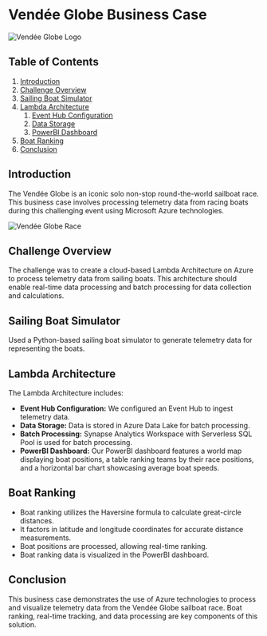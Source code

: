 # Vendée Globe Business Case

![Vendée Globe Logo](image-reference-for-logo.png)

## Table of Contents
1. [Introduction](#introduction)
2. [Challenge Overview](#challenge-overview)
3. [Sailing Boat Simulator](#sailing-boat-simulator)
4. [Lambda Architecture](#lambda-architecture)
   1. [Event Hub Configuration](#event-hub-configuration)
   2. [Data Storage](#data-storage)
   3. [PowerBI Dashboard](#powerbi-dashboard)
5. [Boat Ranking](#boat-ranking)
6. [Conclusion](#conclusion)

## Introduction <a name="introduction"></a>
The Vendée Globe is an iconic solo non-stop round-the-world sailboat race. This business case involves processing telemetry data from racing boats during this challenging event using Microsoft Azure technologies.

![Vendée Globe Race](image-reference-for-race-image.png)

## Challenge Overview <a name="challenge-overview"></a>
The challenge was to create a cloud-based Lambda Architecture on Azure to process telemetry data from sailing boats. This architecture should enable real-time data processing and batch processing for data collection and calculations.

## Sailing Boat Simulator <a name="sailing-boat-simulator"></a>
Used a Python-based sailing boat simulator to generate telemetry data for representing the boats.

## Lambda Architecture <a name="lambda-architecture"></a>
The Lambda Architecture includes:
- **Event Hub Configuration:** We configured an Event Hub to ingest telemetry data.
- **Data Storage:** Data is stored in Azure Data Lake for batch processing.
- **Batch Processing:** Synapse Analytics Workspace with Serverless SQL Pool is used for batch processing.
- **PowerBI Dashboard:** Our PowerBI dashboard features a world map displaying boat positions, a table ranking teams by their race positions, and a horizontal bar chart showcasing average boat speeds.

## Boat Ranking <a name="boat-ranking"></a>
- Boat ranking utilizes the Haversine formula to calculate great-circle distances.
- It factors in latitude and longitude coordinates for accurate distance measurements.
- Boat positions are processed, allowing real-time ranking.
- Boat ranking data is visualized in the PowerBI dashboard.

## Conclusion <a name="conclusion"></a>
This business case demonstrates the use of Azure technologies to process and visualize telemetry data from the Vendée Globe sailboat race. Boat ranking, real-time tracking, and data processing are key components of this solution.
